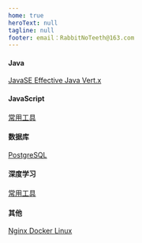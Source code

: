 ```yaml
---
home: true
heroText: null
tagline: null
footer: email：RabbitNoTeeth@163.com
---
```


#### Java

<div class="home_article_card_container">
    <a class="home_article_card" href="/blog/java/javase/">
        JavaSE
    </a>
    <a class="home_article_card" href="/blog/java/effectivejava/">
        Effective Java
    </a>
    <a class="home_article_card" href="/blog/java/vertx/">
        Vert.x
    </a>
</div>

#### JavaScript

<div class="home_article_card_container">
    <a class="home_article_card" href="/blog/javascript/tools/">
        常用工具
    </a>
</div>

#### 数据库

<div class="home_article_card_container">
    <a class="home_article_card" href="/blog/database/postgresql/">
        PostgreSQL
    </a>
</div>

#### 深度学习

<div class="home_article_card_container">
    <a class="home_article_card" href="/blog/deeplearning/tools/">
        常用工具
    </a>
</div>


#### 其他

<div class="home_article_card_container">
    <a class="home_article_card" href="/blog/nginx/">
        Nginx
    </a>
    <a class="home_article_card" href="/blog/docker/">
        Docker
    </a>
    <a class="home_article_card" href="/blog/linux/">
        Linux
    </a>
</div>
